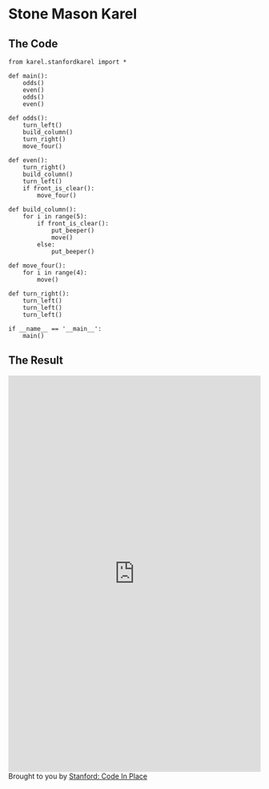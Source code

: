 # Stone Mason Karel

## The Code

```
from karel.stanfordkarel import *

def main():
    odds()
    even()
    odds()
    even()

def odds():
    turn_left()
    build_column()
    turn_right()
    move_four()

def even():
    turn_right()
    build_column()
    turn_left()
    if front_is_clear():
        move_four()

def build_column():
    for i in range(5):
        if front_is_clear():
            put_beeper()
            move()
        else:
            put_beeper()

def move_four():
    for i in range(4):
        move()

def turn_right():
    turn_left()
    turn_left()
    turn_left()

if __name__ == '__main__':
    main()
```

## The Result

<iframe src="https://codeinplace.stanford.edu/cip3/share/L6bxF5cARcPCJLoopUOI" width="100%" height="790px" frameBorder="0" style="border: 0;"></iframe><br>Brought to you by <a href="https://codeinplace.stanford.edu/" target="_blank">Stanford: Code In Place</a>